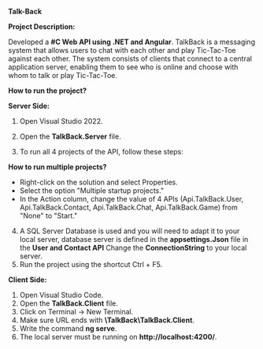 **Talk-Back**

**Project Description:**

Developed a **#C Web API using .NET and Angular**.
TalkBack is a messaging system that allows users to chat with each other and play Tic-Tac-Toe against each other.
The system consists of clients that connect to a central application server,
enabling them to see who is online and choose with whom to talk or play Tic-Tac-Toe.


**How to run the project?**

**Server Side:**

1) Open Visual Studio 2022.

2) Open the **TalkBack.Server** file.

3) To run all 4 projects of the API, follow these steps:

**How to run multiple projects?**
* Right-click on the solution and select Properties.
* Select the option "Multiple startup projects."
* In the Action column, change the value of 4 APIs (Api.TalkBack.User, Api.TalkBack.Contact, Api.TalkBack.Chat, Api.TalkBack.Game) from "None" to "Start."
4) A SQL Server Database is used and you will need to adapt it to your local server,
  database server is defined in the **appsettings.Json** file
  in the **User and Contact API** Change the **ConnectionString** to your local server.
5) Run the project using the shortcut Ctrl + F5.

**Client Side:**

1) Open Visual Studio Code.
2) Open the **TalkBack.Client** file.
3) Click on Terminal -> New Terminal.
4) Make sure URL ends with **\TalkBack\TalkBack.Client**.
5) Write the command **ng serve**.
6) The local server must be running on **http://localhost:4200/**.
